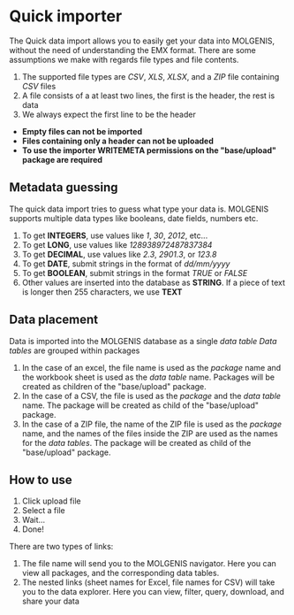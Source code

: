 # Quick importer

The Quick data import allows you to easily get your data into MOLGENIS, without the need of understanding the EMX format.
There are some assumptions we make with regards file types and file contents.

1. The supported file types are _CSV_, _XLS_, _XLSX_, and a _ZIP_ file containing _CSV_ files
2. A file consists of a at least two lines, the first is the header, the rest is data
3. We always expect the first line to be the header 

- __Empty files can not be imported__
- __Files containing only a header can not be uploaded__
- __To use the importer WRITEMETA permissions on the "base/upload" package are required__

## Metadata guessing

The quick data import tries to guess what type your data is. 
MOLGENIS supports multiple data types like booleans, date fields, numbers etc.

1. To get __INTEGERS__, use values like _1_, _30_, _2012_, etc...
2. To get __LONG__, use values like _128938972487837384_
3. To get __DECIMAL__, use values like _2.3_, _2901.3_, or _123.8_
4. To get __DATE__, submit strings in the format of _dd/mm/yyyy_
5. To get __BOOLEAN__, submit strings in the format _TRUE_ or _FALSE_
6. Other values are inserted into the database as __STRING__. If a piece of text is longer then 255 characters, we use __TEXT__

## Data placement

Data is imported into the MOLGENIS database as a single _data table_
_Data tables_ are grouped within packages

1. In the case of an excel, the file name is used as the _package_ name and the workbook sheet is used as the _data table_ name. Packages will be created as children of the "base/upload" package.
2. In the case of a CSV, the file is used as the _package_ and the _data table_ name. The package will be created as child of the "base/upload" package.
3. In the case of a ZIP file, the name of the ZIP file is used as the _package_ name, and the names of the files inside the ZIP are used as the names for the _data tables_. The package will be created as child of the "base/upload" package.

## How to use

1. Click upload file
2. Select a file
3. Wait...
4. Done!

There are two types of links:
1. The file name will send you to the MOLGENIS navigator. Here you can view all packages, and the corresponding data tables.
2. The nested links (sheet names for Excel, file names for CSV) will take you to the data explorer. 
Here you can view, filter, query, download, and share your data